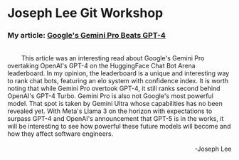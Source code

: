 # Joseph Lee Git Workshop
### My article: [Google's Gemini Pro Beats GPT-4](https://analyticsindiamag.com/googles-gemini-pro-beats-gpt-4/?utm_source=tldrnewsletter)
<br>
&nbsp &nbsp &nbsp &nbsp This article was an interesting read about Google's Gemini Pro overtaking OpenAI's GPT-4 on the HuggingFace Chat Bot Arena leaderboard. In my opinion, the leaderboard is a unique and interesting way to rank chat bots, featuring an elo system with confidence index. It is worth noting that while Gemini Pro overtook GPT-4, it still ranks second behind OpenAI's GPT-4 Turbo. Gemini Pro is also not Google's most powerful model. That spot is taken by Gemini Ultra whose capabilities has no been revealed yet. With Meta's Llama 3 on the horizon with expectations to surpass GPT-4 and OpenAI's announcement that GPT-5 is in the works, it will be interesting to see how powerful these future models will become and how they affect software engineers.
<br>
<br>
<div style="text-align:right">-Joseph Lee<div>
